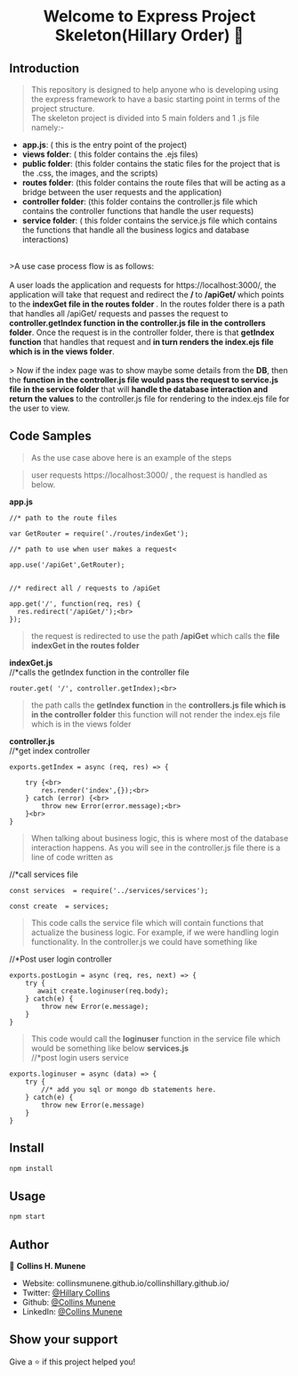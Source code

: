 <h1 align="center">Welcome to Express Project Skeleton(Hillary Order) 👋</h1>

## Introduction

> This repository is designed to help anyone who is developing using the express framework to have a basic starting point in terms of the project structure.<br>
> The skeleton project is divided into 5 main folders and 1 .js file namely:-
<ul>
<li> <b>app.js</b>:  ( this is the entry point of the project)</li>
<li> <b>views folder</b>:  ( this folder contains the .ejs files)</li>
<li> <b>public folder</b>:  (this folder contains the static files for the project that is the .css, the images, and the scripts)</li>
<li> <b>routes folder</b>:  (this folder contains the route files that will be acting as a bridge between the user requests and the application)</li>
<li> <b>controller folder</b>:  (this folder contains the controller.js file which contains the controller functions that handle the user requests)</li>
<li><b>service folder</b>: ( this folder contains the service.js file which contains the functions that handle all the business logics and database interactions)</li>
</ul>
<br>
>A use case process flow is as follows:<br><br>
A user loads the application and requests for https://localhost:3000/,
the application will take that request and redirect the <b> / </b>  to <b> /apiGet/ </b> which points to the <b>indexGet file  in the routes folder </b>. In the routes folder there is a path that handles all /apiGet/ requests and passes the request to<b> controller.getIndex function in the controller.js file in the controllers folder</b>. Once the request is in the controller folder, there is that <b>getIndex function</b> that handles that request and <b>in turn renders the index.ejs file which is in the views folder</b>.
<br><br>
> Now if the index page was to show maybe some details from the <b>DB</b>, then the <b>function in the controller.js file would pass the request to service.js file in the service folder</b> that will <b>handle the database interaction and return the values</b> to the controller.js file for rendering to the index.ejs file for the user to view.

## Code Samples

> As the use case above here is an example of the steps

>user requests https://localhost:3000/ , the request is handled as below.<br>

<b>app.js</b><br>
```
//* path to the route files

var GetRouter = require('./routes/indexGet');

//* path to use when user makes a request<

app.use('/apiGet',GetRouter);


//* redirect all / requests to /apiGet

app.get('/', function(req, res) {
  res.redirect('/apiGet/');<br>
});
```
>the request is redirected to use the path <b>/apiGet</b> which calls the <b>file indexGet in the routes folder</b>

<b>indexGet.js</b><br>
//*calls the getIndex function in the controller file
```
router.get( '/', controller.getIndex);<br>
```
>the path calls the <b>getIndex function</b> in the <b>controllers.js file which is in the controller folder</b> this function will not render the index.ejs file which is in the views folder

<b>controller.js</b><br>
//*get index controller<br>
```
exports.getIndex = async (req, res) => {

    try {<br>
        res.render('index',{});<br>
    } catch (error) {<br>
        throw new Error(error.message);<br>
    }<br>
}
```

>When talking about business logic, this is where most of the database interaction happens. As you will see in the controller.js file there is a line of code written as <br>

//*call services file
```
const services  = require('../services/services');

const create  = services;
```

>This code calls the service file which will contain functions that actualize the business logic. For 
example, if we were handling login functionality. In the controller.js we could have something like<br>

//*Post user login controller
```
exports.postLogin = async (req, res, next) => {
    try {
       await create.loginuser(req.body);
    } catch(e) {
        throw new Error(e.message);
    }
}
```
> This code would call the <b>loginuser</b> function in the service file which would be something like below
<b>services.js</b><br>
//*post login users service
```
exports.loginuser = async (data) => {
    try {
        //* add you sql or mongo db statements here.
    } catch(e) {
        throw new Error(e.message)
    }
}
```

## Install

```sh
npm install
```

## Usage

```sh
npm start
```

## Author

👤 **Collins H. Munene**

* Website: collinsmunene.github.io/collinshillary.github.io/
* Twitter: [@Hillary Collins](https://twitter.com/HillaryCollns)
* Github: [@Collins Munene](https://github.com/CollinsMunene)
* LinkedIn: [@Collins Munene](https://linkedin.com/in/collins-hillary-munene)

## Show your support

Give a ⭐️ if this project helped you!
